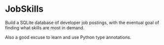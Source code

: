 # JobSkills
Build a SQLite database of developer job postings, with the eventual goal of finding what skills are most in demand.

Also a good excuse to learn and use Python type annotations.
